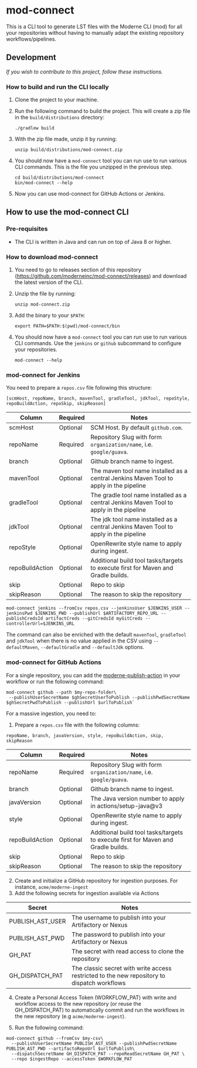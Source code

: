 # mod-connect

This is a CLI tool to generate LST files with the Moderne CLI (mod) for all your repositories without having
to manually adapt the existing repository workflows/pipelines.

## Development

_If you wish to contribute to this project, follow these instructions._

### How to build and run the CLI locally

1. Clone the project to your machine.

2. Run the following command to build the project. This will create a zip file in the `build/distributions` directory:

   ```shell
   ./gradlew build
   ```

3. With the zip file made, unzip it by running:

   ```shell
   unzip build/distributions/mod-connect.zip
   ```

4. You should now have a `mod-connect` tool you can run use to run various CLI commands. This is the file you unzipped
   in the previous step.

   ```shell
   cd build/distributions/mod-connect
   bin/mod-connect --help
   ```

5. Now you can use mod-connect for GitHub Actions or Jenkins.

## How to use the mod-connect CLI

### Pre-requisites

- The CLI is written in Java and can run on top of Java 8 or higher.

### How to download mod-connect

1. You need to go to releases section of this repository (https://github.com/moderneinc/mod-connect/releases) and
   download
   the latest version of the CLI.

2. Unzip the file by running:

   ```shell
   unzip mod-connect.zip
   ```

3. Add the binary to your `$PATH`:

   ```shell
   export PATH=$PATH:$(pwd)/mod-connect/bin
   ```

4. You should now have a `mod-connect` tool you can run use to run various CLI commands. Use the `jenkins`
   or `github` subcommand to configure your repositories.

   ```shell
   mod-connect --help
   ```

### mod-connect for Jenkins

You need to prepare a `repos.csv` file following this structure:

`[scmHost, repoName, branch, mavenTool, gradleTool, jdkTool, repoStyle, repoBuildAction, repoSkip, skipReason]`

| Column          | Required | Notes                                                                                   |
|-----------------|----------|-----------------------------------------------------------------------------------------|
| scmHost         | Optional | SCM Host. By default `github.com`.                                                      |
| repoName        | Required | Repository Slug with form `organization/name`, i.e. `google/guava`.                     |
| branch          | Optional | Github branch name to ingest.                                                           |
| mavenTool       | Optional | The maven tool name installed as a central Jenkins Maven Tool to apply in the pipeline  |
| gradleTool      | Optional | The gradle tool name installed as a central Jenkins Maven Tool to apply in the pipeline |
| jdkTool         | Optional | The jdk tool name installed as a central Jenkins Maven Tool to apply in the pipeline    |
| repoStyle       | Optional | OpenRewrite style name to apply during ingest.                                          |
| repoBuildAction | Optional | Additional build tool tasks/targets to execute first for Maven and Gradle builds.       |
| skip            | Optional | Repo to skip                                                                            |
| skipReason      | Optional | The reason to skip the repository                                                       |

````shell
mod-connect jenkins --fromCsv repos.csv --jenkinsUser $JENKINS_USER --jenkinsPwd $JENKINS_PWD --publishUrl $ARTIFACTORY_REPO_URL --publishCredsId artifactCreds --gitCredsId myGitCreds --controllerUrl=$JENKINS_URL
````

The command can also be enriched with the default `mavenTool`, `gradleTool` and `jdkTool` when there is no value
applied in the CSV using `--defaultMaven`, `--defaultGradle` and `--defaultJdk` options.

### mod-connect for GitHub Actions

For a single repository, you can add the [moderne-publish-action](https://github.com/moderneinc/moderne-publish-action)
in your workflow
or run the following command:

```shell
mod-connect github --path $my-repo-folder\
 --publishUserSecretName $ghSecretUserToPublish --publishPwdSecretName $ghSecretPwdToPublish --publishUrl $urlToPublish` 
```

For a massive ingestion, you need to:

1. Prepare a `repos.csv` file with the following columns:

`repoName, branch, javaVersion, style, repoBuildAction, skip, skipReason`

| Column          | Required | Notes                                                                             |
|-----------------|----------|-----------------------------------------------------------------------------------|
| repoName        | Required | Repository Slug with form `organization/name`, i.e. `google/guava`.               |
| branch          | Optional | Github branch name to ingest.                                                     |
| javaVersion     | Optional | The Java version number to apply in actions/setup-java@v3                         |
| style           | Optional | OpenRewrite style name to apply during ingest.                                    |
| repoBuildAction | Optional | Additional build tool tasks/targets to execute first for Maven and Gradle builds. |
| skip            | Optional | Repo to skip                                                                      |
| skipReason      | Optional | The reason to skip the repository                                                 |

2. Create and initialize a GitHub repository for ingestion purposes. For instance, `acme/moderne-ingest`
3. Add the following secrets for ingestion available via Actions

| Secret           | Notes                                                                                       |
|------------------|---------------------------------------------------------------------------------------------|
| PUBLISH_AST_USER | The username to publish into your Artifactory or Nexus                                      |
| PUBLISH_AST_PWD  | The password to publish into your Artifactory or Nexus                                      |
| GH_PAT           | The secret with read access to clone the repository                                         |
| GH_DISPATCH_PAT  | The classic secret with write access restricted to the new repository to dispatch workflows |

4. Create a Personal Access Token (WORKFLOW_PAT) with write and workflow access to the new repository
   (or reuse the GH_DISPATCH_PAT) to automatically commit and run the workflows in the new repository
   (e.g `acme/moderne-ingest`).

5. Run the following command:

```shell
mod-connect github --fromCsv $my-csv\ 
  --publishUserSecretName PUBLISH_AST_USER --publishPwdSecretName PUBLISH_AST_PWD --artifactoRepoUrl $urlToPublish\
  --dispatchSecretName GH_DISPATCH_PAT --repoReadSecretName GH_PAT \
  --repo $ingestRepo --accessToken $WORKFLOW_PAT
```

